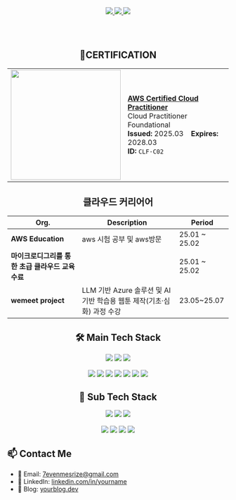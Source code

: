 <!-- GitHub Profile README.md 예시 -->
<div align="center">

  <!-- 이력서 다운로드 버튼 -->
  <a href="https://your-link.com/resume.pdf" download>
    <img src="https://img.shields.io/badge/RESUME-gray?style=for-the-badge&logo=read-the-docs&logoColor=white"/>
  </a>

  <!-- 클릭 유도 버튼 -->
  <a href="https://your-link.com/click">
    <img src="https://img.shields.io/badge/CLICK%20HERE-limegreen?style=for-the-badge&logo=cursor&logoColor=white"/>
  </a>

  <!-- 포트폴리오 다운로드 버튼 -->
  <a href="https://your-link.com/portfolio.pdf" download>
    <img src="https://img.shields.io/badge/VIEW%20PORTFOLIO-blue?style=for-the-badge&logo=book&logoColor=white"/>
  </a>

</div>


<br/><br/>


<h2 align = "center"> 📜CERTIFICATION</h2>
<table align="center">
  <tr>
    <td>
      <img src="https://github.com/user-attachments/assets/1aa38d3c-f474-45e4-8f46-4c5b80228ffa" width="250"/>
    </td>
    <td>
      <a href="https://aws.amazon.com/certification/certified-cloud-practitioner/"><b>AWS Certified Cloud Practitioner</b></a><br/>
      Cloud Practitioner Foundational<br/>
      <b>Issued:</b> 2025.03 &nbsp;&nbsp; <b>Expires:</b> 2028.03<br/>
      <b>ID:</b> <code>CLF-C02</code>
    </td>
  </tr>
</table>




<h2 align="center">클라우드 커리어어</h2>

<div align="center">

<table>
  <thead>
    <tr>
      <th>Org.</th>
      <th>Description</th>
      <th>Period</th>
    </tr>
  </thead>
  <tbody>
    <tr>
      <td><b>AWS Education</b></td>
      <td>aws 시험 공부 및 aws방문</td>
      <td>25.01 ~ 25.02</td>
    </tr>
    <tr>
      <td><b>마이크로디그리를 통한 초급 클라우드 교육 수료</b></td>
      <td></td>
      <td>25.01 ~ 25.02</td>
    </tr>
    <tr>
      <td><b>wemeet project</b></td>
      <td>LLM 기반 Azure 솔루션 및 AI 기반 학습용 웹툰 제작(기초·심화) 과정 수강</td>
      <td>23.05~25.07</td>
    </tr>
  </tbody>
</table>
</div>


<h2 align="center">🛠️ Main Tech Stack</h2>

<p align="center">
  <img src="https://img.shields.io/badge/AWS-232F3E?style=for-the-badge&logo=amazonaws&logoColor=white"/>
  <img src="https://img.shields.io/badge/Amazon%20EKS-FF9900?style=for-the-badge&logo=amazon-eks&logoColor=white"/>
  <img src="https://img.shields.io/badge/Amazon%20ECR-FF9900?style=for-the-badge&logo=amazonaws&logoColor=white"/>
  <br/><br/>
  <img src="https://img.shields.io/badge/TERRAFORM-7B42BC?style=for-the-badge&logo=terraform&logoColor=white"/>
  <img src="https://img.shields.io/badge/KUBERNETES-326CE5?style=for-the-badge&logo=kubernetes&logoColor=white"/>
  <img src="https://img.shields.io/badge/DOCKER-2496ED?style=for-the-badge&logo=docker&logoColor=white"/>
  <img src="https://img.shields.io/badge/LINUX-FCC624?style=for-the-badge&logo=linux&logoColor=black"/>
  <img src="https://img.shields.io/badge/SHELL-4EAA25?style=for-the-badge&logo=gnubash&logoColor=white"/>
  <img src="https://img.shields.io/badge/CLOUDWATCH-FF9900?style=for-the-badge&logo=amazoncloudwatch&logoColor=white"/>
  <img src="https://img.shields.io/badge/GRAFANA-F46800?style=for-the-badge&logo=grafana&logoColor=white"/>
</p>

<h2 align="center">📌 Sub Tech Stack</h2>

<p align="center">
  <img src="https://img.shields.io/badge/PYTHON-3776AB?style=for-the-badge&logo=python&logoColor=white"/>
  <img src="https://img.shields.io/badge/POSTGRESQL-336791?style=for-the-badge&logo=postgresql&logoColor=white"/>
  <img src="https://img.shields.io/badge/NGINX-009639?style=for-the-badge&logo=nginx&logoColor=white"/>
  <br/><br/>
  <img src="https://img.shields.io/badge/JENKINS-D24939?style=for-the-badge&logo=jenkins&logoColor=white"/>
  <img src="https://img.shields.io/badge/ANSIBLE-EE0000?style=for-the-badge&logo=ansible&logoColor=white"/>
  <img src="https://img.shields.io/badge/GITHUB%20ACTIONS-2088FF?style=for-the-badge&logo=githubactions&logoColor=white"/>
  <img src="https://img.shields.io/badge/POSTMAN-FF6C37?style=for-the-badge&logo=postman&logoColor=white"/>
</p>




## 📫 Contact Me

- 📧 Email: 7evenmesrize@gmail.com 
- 💼 LinkedIn: [linkedin.com/in/yourname](https://linkedin.com/in/yourname)  
- 📝 Blog: [yourblog.dev](https://yourblog.dev)
